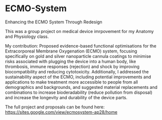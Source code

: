 # ECMO-System
Enhancing the ECMO System Through Redesign

This was a group project on medical device imrpovement for my Anatomy and Physiology class. 

My contribution: Proposed evidence-based functional optimisations for the Extracorporeal Membrane Oxygenation (ECMO) system, focusing specifically on gold and silver nanoparticle cannula coatings to minimise risks associated with plugging the device into a human body, like thrombosis, immune responses (rejection) and shock by improving biocompatibility and reducing cytotoxicity. Additionally, I addressed the sustainability aspect of the ECMO, including potential improvements and applications to make treatment more accessible to people from all demographics and backgrounds, and suggested material replacements and combinations to increase bioderadability (reduce pollution from disposal) and increase the longevity and durability of the device parts.


The full project and proposals can be found here: https://sites.google.com/view/ecmosystem-ap28/home 

